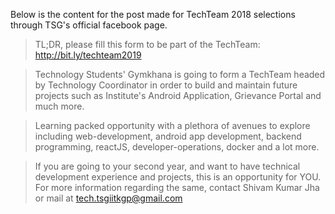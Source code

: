 Below is the content for the post made for TechTeam 2018 selections through TSG's official facebook page.

>TL;DR, please fill this form to be part of the TechTeam: http://bit.ly/techteam2019

>Technology Students' Gymkhana is going to form a TechTeam headed by Technology Coordinator in order to build and maintain future projects such as Institute's Android Application, Grievance Portal and much more.

>Learning packed opportunity with a plethora of avenues to explore including web-development, android app development, backend programming, reactJS, developer-operations, docker and a lot more.

>If you are going to your second year, and want to have technical development experience and projects, this is an opportunity for YOU. For more information regarding the same, contact Shivam Kumar Jha or mail at tech.tsgiitkgp@gmail.com
